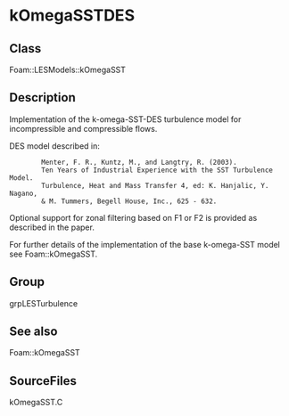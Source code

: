 # kOmegaSSTDES 
## Class
Foam::LESModels::kOmegaSST

## Description
Implementation of the k-omega-SST-DES turbulence model for
incompressible and compressible flows.

DES model described in:
```
        Menter, F. R., Kuntz, M., and Langtry, R. (2003).
        Ten Years of Industrial Experience with the SST Turbulence Model.
        Turbulence, Heat and Mass Transfer 4, ed: K. Hanjalic, Y. Nagano,
        & M. Tummers, Begell House, Inc., 625 - 632.
```

Optional support for zonal filtering based on F1 or F2 is provided as
described in the paper.

For further details of the implementation of the base k-omega-SST model
see Foam::kOmegaSST.

## Group
grpLESTurbulence

## See also
Foam::kOmegaSST

## SourceFiles
kOmegaSST.C

